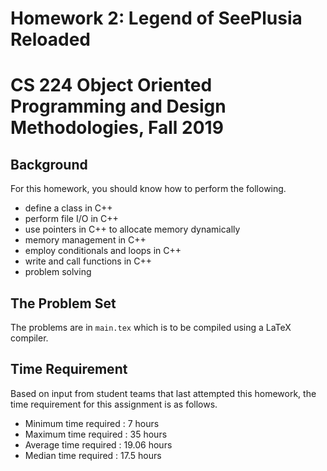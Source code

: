 # Homework 2: Legend of SeePlusia Reloaded
# CS 224 Object Oriented Programming and Design Methodologies, Fall 2019

## Background

For this homework, you should know how to perform the following.

- define a class in C++
- perform file I/O in C++
- use pointers in C++ to allocate memory dynamically
- memory management in C++
- employ conditionals and loops in C++
- write and call functions in C++
- problem solving

## The Problem Set

The problems are in `main.tex` which is to be compiled using a LaTeX compiler.


## Time Requirement

Based on input from student teams that last attempted this homework, the time requirement for this assignment is as follows.
- Minimum time required : 7 hours
- Maximum time required : 35 hours
- Average time required : 19.06 hours
- Median time required : 17.5 hours

